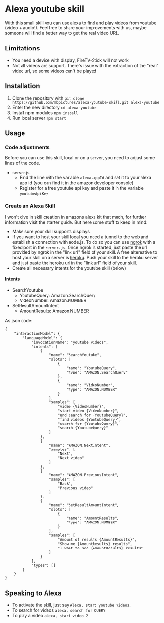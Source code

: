 # Alexa youtube skill
With this small skill you can use alexa to find and play videos from youtube (video + audio!).
Feel free to share your improvements with us, maybe someone will find a better way to get the real video URL.

## Limitations
* You need a device with display, FireTV-Stick will not work
* Not all videos are support. There's issue with the extraction of the "real" video url, so some videos can't be played

## Installation
1. Clone the repository with ```git clone https://github.com/mbpictures/alexa-youtube-skill.git alexa-youtube```
2. Enter the new directory ```cd alexa-youtube```
3. Install npm modules ```npm install```
4. Run local server ```npm start```

## Usage
### Code adjustments
Before you can use this skill, local or on a server, you need to adjust some lines of the code.
* server.js
  * Find the line with the variable ```alexa.appId``` and set it to your alexa app id (you can find it in the amazon developer console)
  * Register for a free youtube api key and paste it in the variable ```youtubeApiKey```
### Create an Alexa Skill
I won't dive in skill creation in amazons alexa kit that much, for further information visit the [starter guide](https://developer.amazon.com/de/docs/ask-overviews/build-skills-with-the-alexa-skills-kit.html). But here some stuff to keep in mind:
* Make sure your skill supports displays
* If you want to host your skill local you need a tunnel to the web and establish a connection with node.js. To do so you can use [ngrok](https://ngrok.com) with a fixed port in the ```server.js```. Once ngrok is started, just paste the url provided by ngrok in the "link url" field of your skill. A free alternative to host your skill on a server is [heroku](https://heroku.com). Push your skill to the heroku server and just paste the heroku url in the "link url" field of your skill.
* Create all necessary intents for the youtube skill (below)
#### Intents
* SearchYoutube
  * YoutubeQuery: Amazon.SearchQuery
  * VideoNumber: Amazon.NUMBER
* SetResultAmountIntent
  * AmountResults: Amazon.NUMBER
  
As json code:
```
{
    "interactionModel": {
        "languageModel": {
            "invocationName": "youtube videos",
            "intents": [             
                {
                    "name": "SearchYoutube",
                    "slots": [
                        {
                            "name": "YoutubeQuery",
                            "type": "AMAZON.SearchQuery"
                        },
                        {
                            "name": "VideoNumber",
                            "type": "AMAZON.NUMBER"
                        }
                    ],
                    "samples": [
                        "video {VideoNumber}",
                        "start video {VideoNumber}",
                        "und search for {YoutubeQuery}",
                        "find videos {YoutubeQuery}",
                        "search for {YoutubeQuery}",
                        "search {YoutubeQuery}"
                    ]
                },
                {
                    "name": "AMAZON.NextIntent",
                    "samples": [
                        "Next",
                        "Next video"
                    ]
                },
                {
                    "name": "AMAZON.PreviousIntent",
                    "samples": [
                        "Back",
                        "Previous video"
                    ]
                },
                {
                    "name": "SetResultAmountIntent",
                    "slots": [
                        {
                            "name": "AmountResults",
                            "type": "AMAZON.NUMBER"
                        }
                    ],
                    "samples": [
                        "Amount of results {AmountResults}",
                        "Show me {AmountResults} results",
                        "I want to see {AmountResults} results"
                    ]
                }
            ],
            "types": []
        }
    }
}
```
## Speaking to Alexa
* To activate the skill, just say ```Alexa, start youtube videos```.
* To search for videos ```alexa, search for QUERY```
* To play a video ```alexa, start video 2```
